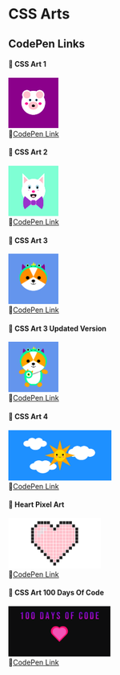 # CSS Arts

## CodePen Links

#### 🔵 CSS Art 1
<img src="/images/1.png" width=100px height=100px> <br>🔸[CodePen Link](https://codepen.io/S4ch1/full/BadpwRa)<br>

#### 🔵 CSS Art 2
<img src="/images/2.png" width=100px height=100px> <br>🔸[CodePen Link](https://codepen.io/S4ch1/full/VwzpQQE)<br>

#### 🔵 CSS Art 3
<img src="/images/3.png" width=100px height=100px> <br>🔸[CodePen Link](https://codepen.io/S4ch1/full/yLobbQa)<br>

#### 🔵 CSS Art 3 Updated Version
<img src="/images/CSS-Art3-Full.png" width=100px height=100px> <br>🔸[CodePen Link](https://codepen.io/S4ch1/full/JjyJRpj)<br>

#### 🔵 CSS Art 4
<img src="/images/4.png" width=auto height=100px> <br>🔸[CodePen Link](https://codepen.io/S4ch1/full/LYjywzV)<br>

#### 🔵 Heart Pixel Art
<img src="/images/Heart.png" width=auto height=100px> <br>🔸[CodePen Link](https://codepen.io/S4ch1/full/XWeEVrg)<br>

#### 🔵 CSS  Art 100 Days Of Code
<img src="/images/hdc.png" width=auto height=100px> <br>🔸[CodePen Link](https://codepen.io/S4ch1/full/ExwEKgz)<br>

